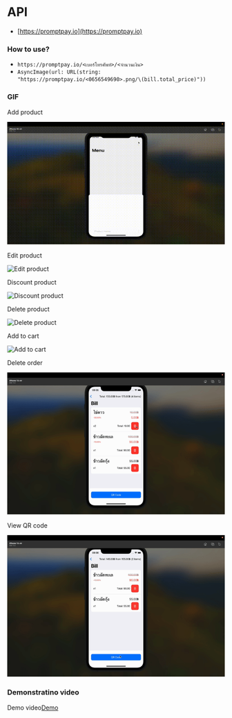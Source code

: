 # API
- [https://promptpay.io](https://promptpay.io)

### How to use?

- `https://promptpay.io/<เบอร์โทรศัพท์>/<จำนวนเงิน>`
- `AsyncImage(url: URL(string: "https://promptpay.io/<0656549690>.png/\(bill.total_price)"))`

### GIF

Add product

![Add product](./gif/Add_product.gif)

Edit product

![Edit product](./gif/Edit_product.gif)

Discount product

![Discount product](./gif/Discount_product.gif)

Delete product

![Delete product](./gif/Delete_product.gif)

Add to cart

![Add to cart](./gif/Add_cart.gif)

Delete order

![Delete order](./gif/Delete_order.gif)

View QR code

![View QR code](./gif/QR.gif)

### Demonstratino video

Demo video[Demo](https://drive.google.com/file/d/1OC7IshDf3OlQ0ktUwx9fSjYMVGD3hLmD/view?usp=share_link)